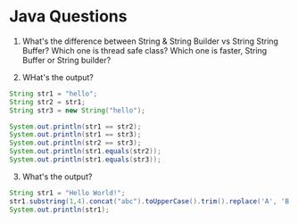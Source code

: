 # Java Questions

1. What's the difference between String & String Builder vs String String Buffer? Which one is thread safe class? Which one is faster, String Buffer or String builder?


2. WHat's the output?
```java
String str1 = "hello";
String str2 = str1;
String str3 = new String("hello");

System.out.println(str1 == str2);
System.out.println(str1 == str3);
System.out.println(str2 == str3);
System.out.println(str1.equals(str2));
System.out.println(str1.equals(str3));
```

3. What's the output?

```java
String str1 = "Hello World!";
str1.substring(1,4).concat("abc").toUpperCase().trim().replace('A', 'B');
System.out.println(str1);
```
